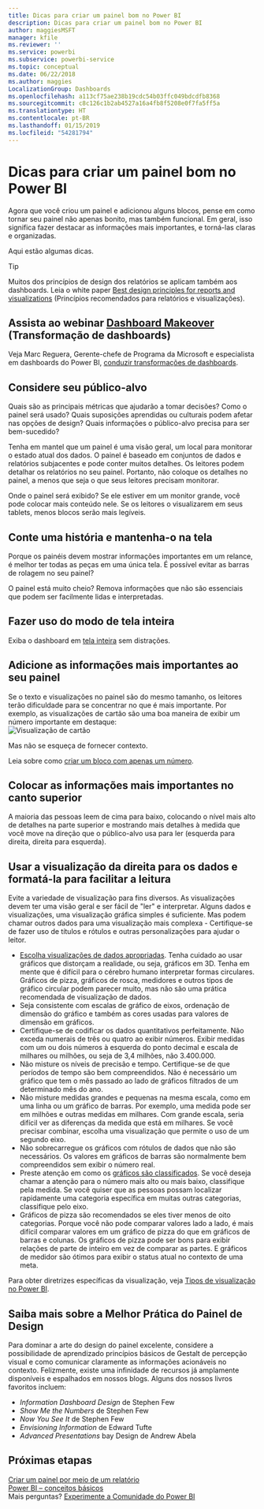 ```yaml
---
title: Dicas para criar um painel bom no Power BI
description: Dicas para criar um painel bom no Power BI
author: maggiesMSFT
manager: kfile
ms.reviewer: ''
ms.service: powerbi
ms.subservice: powerbi-service
ms.topic: conceptual
ms.date: 06/22/2018
ms.author: maggies
LocalizationGroup: Dashboards
ms.openlocfilehash: a113cf75ae238b19cdc54b03ffc049bdcdfb8368
ms.sourcegitcommit: c8c126c1b2ab4527a16a4fb8f5208e0f7fa5ff5a
ms.translationtype: HT
ms.contentlocale: pt-BR
ms.lasthandoff: 01/15/2019
ms.locfileid: "54281794"
---
```

# <a name="tips-for-designing-a-great-power-bi-dashboard"></a>Dicas para criar um painel bom no Power BI
Agora que você criou um painel e adicionou alguns blocos, pense em como tornar seu painel não apenas bonito, mas também funcional. Em geral, isso significa fazer destacar as informações mais importantes, e torná-las claras e organizadas.

Aqui estão algumas dicas.

> [!TIP]
> Muitos dos princípios de design dos relatórios se aplicam também aos dashboards.  Leia o white paper [Best design principles for reports and visualizations](visuals/power-bi-visualization-best-practices.md) (Princípios recomendados para relatórios e visualizações).
>
>

## <a name="watch-the-dashboard-makeover-webinarhttpsinfomicrosoftcomco-powerbi-wbnr-fy16-05may-12-dashboard-makeover-registrationhtml"></a>Assista ao webinar [Dashboard Makeover](https://info.microsoft.com/CO-PowerBI-WBNR-FY16-05May-12-Dashboard-Makeover-Registration.html) (Transformação de dashboards)
Veja Marc Reguera, Gerente-chefe de Programa da Microsoft e especialista em dashboards do Power BI, [conduzir transformações de dashboards](https://info.microsoft.com/CO-PowerBI-WBNR-FY16-05May-12-Dashboard-Makeover-Registration.html).

## <a name="consider-your-audience"></a>Considere seu público-alvo
Quais são as principais métricas que ajudarão a tomar decisões? Como o painel será usado? Quais suposições aprendidas ou culturais podem afetar nas opções de design? Quais informações o público-alvo precisa para ser bem-sucedido?

Tenha em mantel que um painel é uma visão geral, um local para monitorar o estado atual dos dados. O painel é baseado em conjuntos de dados e relatórios subjacentes e pode conter muitos detalhes. Os leitores podem detalhar os relatórios no seu painel. Portanto, não coloque os detalhes no painel, a menos que seja o que seus leitores precisam monitorar.

Onde o painel será exibido? Se ele estiver em um monitor grande, você pode colocar mais conteúdo nele. Se os leitores o visualizarem em seus tablets, menos blocos serão mais legíveis.

## <a name="tell-a-story-and-keep-it-to-one-screen"></a>Conte uma história e mantenha-o na tela
Porque os painéis devem mostrar informações importantes em um relance, é melhor ter todas as peças em uma única tela. É possível evitar as barras de rolagem no seu painel?

O painel está muito cheio?  Remova informações que não são essenciais que podem ser facilmente lidas e interpretadas.

## <a name="make-use-of-full-screen-mode"></a>Fazer uso do modo de tela inteira
Exiba o dashboard em [tela inteira](consumer/end-user-focus.md) sem distrações.

## <a name="make-the-most-important-information-biggest"></a>Adicione as informações mais importantes ao seu painel
Se o texto e visualizações no painel são do mesmo tamanho, os leitores terão dificuldade para se concentrar no que é mais importante. Por exemplo, as visualizações de cartão são uma boa maneira de exibir um número importante em destaque:  
![Visualização de cartão](media/service-dashboards-design-tips/pbi_card.png)

Mas não se esqueça de fornecer contexto.  

Leia sobre como [criar um bloco com apenas um número](visuals/power-bi-visualization-card.md).

## <a name="put-the-most-important-information-in-the-upper-corner"></a>Colocar as informações mais importantes no canto superior
A maioria das pessoas leem de cima para baixo, colocando o nível mais alto de detalhes na parte superior e mostrando mais detalhes à medida que você move na direção que o público-alvo usa para ler (esquerda para direita, direita para esquerda).

## <a name="use-the-right-visualization-for-the-data-and-format-it-for-easy-reading"></a>Usar a visualização da direita para os dados e formatá-la para facilitar a leitura
Evite a variedade de visualização para fins diversos.  As visualizações devem ter uma visão geral e ser fácil de "ler" e interpretar.  Alguns dados e visualizações, uma visualização gráfica simples é suficiente. Mas podem chamar outros dados para uma visualização mais complexa - Certifique-se de fazer uso de títulos e rótulos e outras personalizações para ajudar o leitor.  

* [Escolha visualizações de dados apropriadas](https://www.youtube.com/watch?v=-tdkUYrzrio). Tenha cuidado ao usar gráficos que distorçam a realidade, ou seja, gráficos em 3D. Tenha em mente que é difícil para o cérebro humano interpretar formas circulares. Gráficos de pizza, gráficos de rosca, medidores e outros tipos de gráfico circular podem parecer muito, mas não são uma prática recomendada de visualização de dados.
* Seja consistente com escalas de gráfico de eixos, ordenação de dimensão do gráfico e também as cores usadas para valores de dimensão em gráficos.
* Certifique-se de codificar os dados quantitativos perfeitamente. Não exceda numerais de três ou quatro ao exibir números. Exibir medidas com um ou dois números à esquerda do ponto decimal e escala de milhares ou milhões, ou seja de 3,4 milhões, não 3.400.000.
* Não misture os níveis de precisão e tempo. Certifique-se de que períodos de tempo são bem compreendidos.  Não é necessário um gráfico que tem o mês passado ao lado de gráficos filtrados de um determinado mês do ano.
* Não misture medidas grandes e pequenas na mesma escala, como em uma linha ou um gráfico de barras.  Por exemplo, uma medida pode ser em milhões e outras medidas em milhares.  Com grande escala, seria difícil ver as diferenças da medida que está em milhares.  Se você precisar combinar, escolha uma visualização que permite o uso de um segundo eixo.
* Não sobrecarregue os gráficos com rótulos de dados que não são necessários. Os valores em gráficos de barras são normalmente bem compreendidos sem exibir o número real.
* Preste atenção em como os [gráficos são classificados](consumer/end-user-change-sort.md).  Se você deseja chamar a atenção para o número mais alto ou mais baixo, classifique pela medida.  Se você quiser que as pessoas possam localizar rapidamente uma categoria específica em muitas outras categorias, classifique pelo eixo.  
* Gráficos de pizza são recomendados se eles tiver menos de oito categorias. Porque você não pode comparar valores lado a lado, é mais difícil comparar valores em um gráfico de pizza do que em gráficos de barras e colunas. Os gráficos de pizza pode ser bons para exibir relações de parte de inteiro em vez de comparar as partes. E gráficos de medidor são ótimos para exibir o status atual no contexto de uma meta.

Para obter diretrizes específicas da visualização, veja [Tipos de visualização no Power BI](visuals/power-bi-visualization-types-for-reports-and-q-and-a.md).  

## <a name="learning-more-about-best-practice-dashboard-design"></a>Saiba mais sobre a Melhor Prática do Painel de Design
Para dominar a arte do design do painel excelente, considere a possibilidade de aprendizado princípios básicos de Gestalt de percepção visual e como comunicar claramente as informações acionáveis no contexto. Felizmente, existe uma infinidade de recursos já amplamente disponíveis e espalhados em nossos blogs. Alguns dos nossos livros favoritos incluem:

* *Information Dashboard Design* de Stephen Few  
* *Show Me the Numbers* de Stephen Few  
* *Now You See It* de Stephen Few  
* *Envisioning Information* de Edward Tufte  
* *Advanced Presentations* bay Design de Andrew Abela   

## <a name="next-steps"></a>Próximas etapas
[Criar um painel por meio de um relatório](service-dashboard-create.md)  
[Power BI – conceitos básicos](consumer/end-user-basic-concepts.md)  
Mais perguntas? [Experimente a Comunidade do Power BI](http://community.powerbi.com/)

